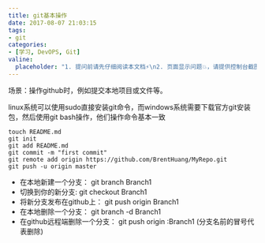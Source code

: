 ```yaml
---
title: git基本操作
date: 2017-08-07 21:03:15
tags:
- git
categories:
- [学习, DevOPS, Git]
valine:
  placeholder: "1. 提问前请先仔细阅读本文档⚡\n2. 页面显示问题💥，请提供控制台截图📸或者您的测试网址\n3. 其他任何报错💣，请提供详细描述和截图📸，祝食用愉快💪"
---
```


场景：操作github时，例如提交本地项目或文件等。

linux系统可以使用sudo直接安装git命令，而windows系统需要下载官方git安装包，然后使用git bash操作，他们操作命令基本一致

```
touch README.md
git init
git add README.md
git commit -m "first commit"
git remote add origin https://github.com/BrentHuang/MyRepo.git
git push -u origin master
```

- 在本地新建一个分支： git branch Branch1
- 切换到你的新分支: git checkout Branch1
- 将新分支发布在github上： git push origin Branch1
- 在本地删除一个分支： git branch -d Branch1
- 在github远程端删除一个分支： git push origin :Branch1   (分支名前的冒号代表删除)
